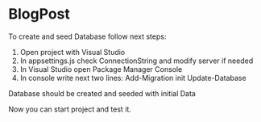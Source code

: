 # BlogPost

To create and seed Database follow next steps:
1. Open project with Visual Studio
2. In appsettings.js check ConnectionString and modify server if needed
3. In Visual Studio open Package Manager Console
4. In console write next two lines: Add-Migration init
				    Update-Database

Database should be created and seeded with initial Data

Now you can start project and test it. 


